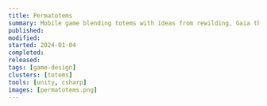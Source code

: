 ```yaml
---
title: Permatotems
summary: Mobile game blending totems with ideas from rewilding, Gaia theory, and permacomputing
published:
modified:
started: 2024-01-04
completed:
released:
tags: [game-design]
clusters: [totems]
tools: [unity, csharp]
images: [permatotems.png]
---
```

